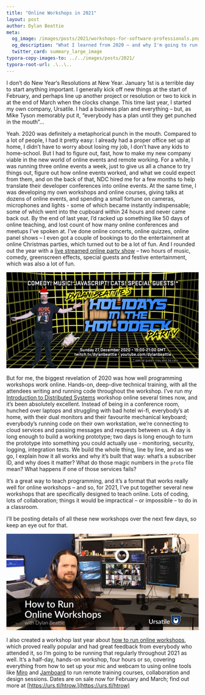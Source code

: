 ```yaml
---
title: "Online Workshops in 2021"
layout: post
author: Dylan Beattie
meta:
  og_image: /images/posts/2021/workshops-for-software-professionals.png
  og_description: "What I learned from 2020 – and why I'm going to run more online coding workshops during 2021."
  twitter_card: summary_large_image
typora-copy-images-to: ../../images/posts/2021/
typora-root-url: .\..\..
---
```


I don’t do New Year‘s Resolutions at New Year. January 1st is a terrible day to start anything important. I generally kick off new things at the start of February, and perhaps line up another project or resolution or two to kick in at the end of March when the clocks change. This time last year, I started my own company, Ursatile. I had a business plan and everything – but, as Mike Tyson memorably put it, “everybody has a plan until they get punched in the mouth”… 

Yeah. 2020 was definitely a metaphorical punch in the mouth. Compared to a lot of people, I had it pretty easy: I already had a proper office set up at home, I didn’t have to worry about losing my job, I don’t have any kids to home-school. But I had to figure out, fast, how to make my new company viable in the new world of online events and remote working. For a while, I was running three online events a week, just to give us all a chance to try things out, figure out how online events worked, and what we could expect from them, and on the back of that, NDC hired me for a few months to help translate their developer conferences into online events. At the same time, I was developing my own workshops and online courses, giving talks at dozens of online events, and spending a small fortune on cameras, microphones and lights - some of which became instantly indispensable; some of which went into the cupboard within 24 hours and never came back out.  By the end of last year, I’d racked up something like 50 days of online teaching, and lost count of how many online conferences and meetups I’ve spoken at. I’ve done online concerts, online quizzes, online panel shows – I even got a couple of bookings to do the entertainment at online Christmas parties, which turned out to be a lot of fun. And I rounded out the year with a [live streamed online party show](https://www.youtube.com/watch?v=Q1wOzdc8Co8) – two hours of music, comedy, greenscreen effects, special guests and festive entertainment, which was also a lot of fun.

<a href="https://www.youtube.com/watch?v=Q1wOzdc8Co8"><img src="/images/posts/2021/holidays-in-the-holodeck-social-media-card.png" alt="A poster for Dylan Beattie's livestreamed Christmas party" class="do-not-autolink" /></a>

But for me, the biggest revelation of 2020 was how well programming workshops work online. Hands-on, deep-dive technical training, with all the attendees writing and running code throughout the workshop. I’ve run my [Introduction to Distributed Systems](https://ursatile.com/workshops/intro-to-distributed-systems-dotnet.html) workshop online several times now, and it’s been absolutely excellent. Instead of being in a conference room, hunched over laptops and struggling with bad hotel wi-fi, everybody’s at home, with their dual monitors and their favourite mechanical keyboard; everybody’s running code on their own workstation, we’re connecting to cloud services and passing messages and requests between us. A day is long enough to build a working prototype; two days is long enough to turn the prototype into something you could actually use - monitoring, security, logging, integration tests. We build the whole thing, line by line, and as we go, I explain how it all works and why it’s built that way: what’s a subscriber ID, and why does it matter? What do those magic numbers in the `proto` file mean? What happens if one of those services fails?

It’s a great way to teach programming, and it’s a format that works really well for online workshops – and so, for 2021, I’ve put together several new workshops that are specifically designed to teach online. Lots of coding, lots of collaboration; things it would be impractical – or impossible – to do in a classroom. 

I’ll be posting details of all these new workshops over the next few days, so keep an eye out for that.

<a href="https://urs.tl/htrow"><img src="/images/posts/2021/how-to-run-online-workshops.jpg" alt="Dylan Beattie sitting at a computer, behind a banner promoting How To Run Online Workshops" class="do-not-autolink"/></a>

I also created a workshop last year about [how to run online workshops](https://urs.tl/htrow), which proved really popular and had great feedback from everybody who attended it, so I’m going to be running that regularly throughout 2021 as well. It’s a half-day, hands-on workshop, four hours or so, covering everything from how to set up your mic and webcam to using online tools like [Miro](https://miro.com/app/dashboard/) and [Jamboard](https://jamboard.google.com/) to run remote training courses, collaboration and design sessions. Dates are on sale now for February and March; find out more at [https://urs.tl/htrow.](https://urs.tl/htrow)
